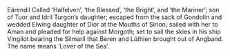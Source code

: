 Eärendil Called ‘Halfelven’, ‘the Blessed’, ‘the Bright’, and ‘the Mariner’; son of Tuor and Idril Turgon’s daughter; escaped from the sack of Gondolin and wedded Elwing daughter of Dior at the Mouths of Sirion; sailed with her to Aman and pleaded for help against Morgoth; set to sail the skies in his ship Vingilot bearing the Silmaril that Beren and Lúthien brought out of Angband. The name means ‘Lover of the Sea’. 
